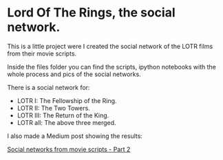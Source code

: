 # Lord Of The Rings, the social network.

This is a little project were I created the social network of the LOTR films from their movie scripts.       

Inside the files folder you can find the scripts, ipython notebooks with the whole process and pics of the social networks.   

There is a social network for:

* LOTR I: The Fellowship of the Ring.
* LOTR II: The Two Towers.
* LOTR III: The Return of the King.
* LOTR all: The above three merged.

I also made a Medium post showing the results:  

[Social networks from movie scripts - Part 2](https://medium.com/@tiago.paez11/social-network-from-movie-script-part-2-51d0c459580d#.61g0wsfkd)
